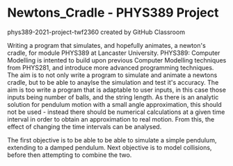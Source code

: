 # Newtons_Cradle - PHYS389 Project

phys389-2021-project-twf2360 created by GitHub Classroom

Writing a program that simulates, and hopefully animates, a newton's cradle, for module PHYS389 at Lancaster University. PHYS389: Computer Modelling is intented to build upon previous Computer Modelling techniques from PHYS281, and introduce more advanced programming techniques. The aim is to not only write a program to simulate and animate a newtons cradle, but to be able to anaylse the simulation and test it's accuracy. The aim is too write a program that is adaptable to user inputs, in this case those inputs being number of balls, and the string length. As there is an analytic solution for pendulum motion with a small angle approximation, this should not be used - instead there should be numerical calculations at a given time interval in order to obtain an approximation to real motion. From this, the effect of changing the time intervals can be analysed.

The first objective is to be able to be able to simulate a simple pendulum, extending to a damped pendulum. Next objective is to model collisions, before then attempting to combine the two.
